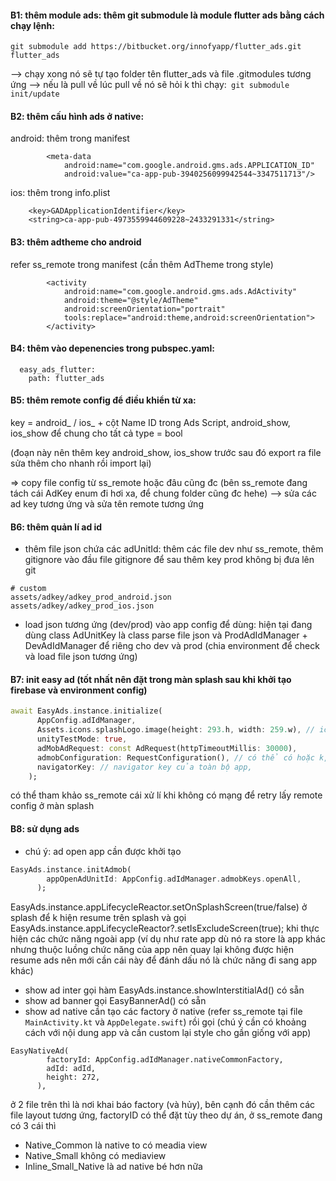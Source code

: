 #### B1: thêm module ads: thêm git submodule là module flutter ads bằng cách chạy lệnh:
```
git submodule add https://bitbucket.org/innofyapp/flutter_ads.git flutter_ads
```
--> chạy xong nó sẽ tự tạo folder tên flutter_ads và file .gitmodules tương ứng
--> nếu là pull về lúc pull về nó sẽ hỏi k thì chạy:` git submodule init/update`


#### B2: thêm cấu hình ads ở native:
android: thêm trong manifest
```
        <meta-data
            android:name="com.google.android.gms.ads.APPLICATION_ID"
            android:value="ca-app-pub-3940256099942544~3347511713"/>
```
ios: thêm trong info.plist
```
	<key>GADApplicationIdentifier</key>
	<string>ca-app-pub-4973559944609228~2433291331</string>
```


#### B3: thêm adtheme cho android
refer ss_remote trong manifest (cần thêm AdTheme trong style)
```
        <activity
            android:name="com.google.android.gms.ads.AdActivity"
            android:theme="@style/AdTheme"
            android:screenOrientation="portrait"
            tools:replace="android:theme,android:screenOrientation">
        </activity>
```

#### B4: thêm vào depenencies trong pubspec.yaml:
```
  easy_ads_flutter:
    path: flutter_ads
```

#### B5: thêm remote config để điều khiển từ xa:

key = android_ / ios_ + cột Name ID trong Ads Script, android_show, ios_show để chung cho tất cả
type = bool

(đoạn này nên thêm key android_show, ios_show trước sau đó export ra file sửa thêm cho nhanh rồi import lại)

=> copy file config từ ss_remote hoặc đâu cũng đc
	(bên ss_remote đang tách cái AdKey enum đi hơi xa, để chung folder cũng đc hehe)
--> sửa các ad key tương ứng và sửa tên remote tương ứng

#### B6: thêm quản lí ad id

- thêm file json chứa các adUnitId: thêm các file dev như ss_remote, thêm gitignore vào đầu file gitignore để sau thêm key prod không bị đưa lên git
```
# custom
assets/adkey/adkey_prod_android.json
assets/adkey/adkey_prod_ios.json
```
- load json tương ứng (dev/prod) vào app config để dùng:
    hiện tại đang dùng class AdUnitKey là class parse file json
    và ProdAdIdManager + DevAdIdManager để riêng cho dev và prod (chia environment để check và load file json tương ứng)

#### B7: init easy ad (tốt nhất nên đặt trong màn splash sau khi khởi tạo firebase và environment config)

```dart
await EasyAds.instance.initialize(
      AppConfig.adIdManager,
      Assets.icons.splashLogo.image(height: 293.h, width: 259.w), // icon sẽ được hiện với ad resume
      unityTestMode: true,
      adMobAdRequest: const AdRequest(httpTimeoutMillis: 30000),
      admobConfiguration: RequestConfiguration(), // có thể có hoặc k, có để thêm test device id
      navigatorKey: // navigator key của toàn bộ app,
    );
```
có thể tham khảo ss_remote cái xử lí khi không có mạng để retry lấy remote config ở màn splash 
#### B8: sử dụng ads

- chú ý: ad open app cần được khởi tạo
```dart
EasyAds.instance.initAdmob(
        appOpenAdUnitId: AppConfig.adIdManager.admobKeys.openAll,
      );
```

EasyAds.instance.appLifecycleReactor.setOnSplashScreen(true/false) ở splash để k hiện resume trên splash
và gọi EasyAds.instance.appLifecycleReactor?.setIsExcludeScreen(true); khi thực hiện các chức năng ngoài app (ví dụ như rate app dù nó ra store là app khác nhưng thuộc luồng chức năng của app nên quay lại không được hiện resume ads nên mới cần cái này để đánh dấu nó là chức năng đi sang app khác)

- show ad inter gọi hàm EasyAds.instance.showInterstitialAd() có sẵn
- show ad banner gọi EasyBannerAd() có sẵn
- show ad native cần tạo các factory ở native (refer ss_remote tại file `MainActivity.kt` và `AppDelegate.swift`) rồi gọi (chú ý cần có khoảng cách với nội dung app và cần custom lại style cho gần giống với app)
```
EasyNativeAd(
        factoryId: AppConfig.adIdManager.nativeCommonFactory,
        adId: adId,
        height: 272,
      ),
```
ở 2 file trên thì là nơi khai báo factory (và hủy), bên cạnh đó cần thêm các file layout tương ứng, factoryID có thể đặt tùy theo dự án, ở ss_remote đang có 3 cái thì 
 - Native_Common là native to có meadia view
 - Native_Small không có mediaview
 - Inline_Small_Native là ad native bé hơn nữa
 
